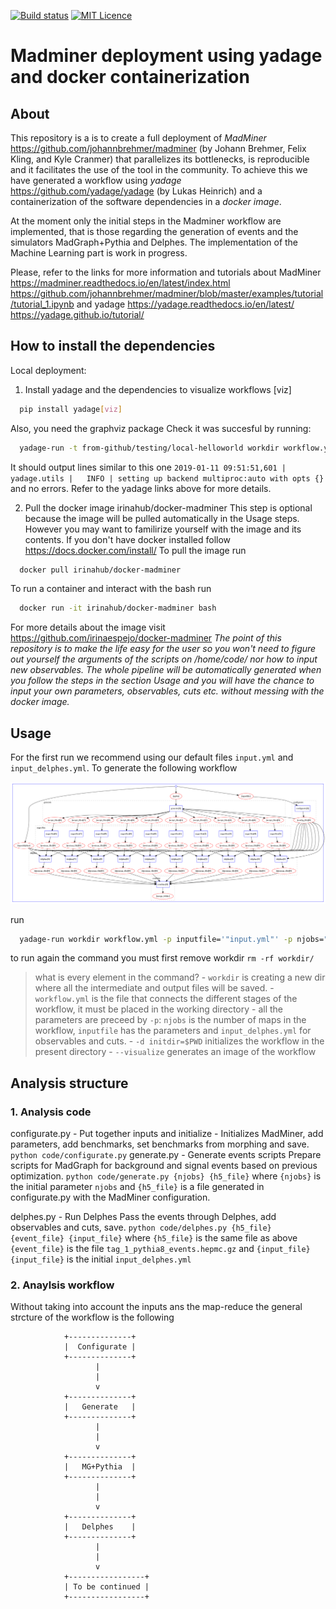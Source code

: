 [![Build status](https://travis-ci.com/irinaespejo/workflow-madminer.svg?branch=master)](https://travis-ci.org/irinaespejo)
[![MIT Licence](https://badges.frapsoft.com/os/mit/mit.png?v=103)](https://opensource.org/licenses/mit-license.php)

# Madminer deployment using yadage and docker containerization

## About
This repository is a  is to create a full deployment of *MadMiner* https://github.com/johannbrehmer/madminer (by Johann Brehmer, Felix Kling, and Kyle Cranmer) that parallelizes its bottlenecks, is reproducible and it facilitates the use of the tool in the community. 
To achieve this we have generated a workflow using *yadage* https://github.com/yadage/yadage
(by Lukas Heinrich) and a containerization of the software dependencies in a *docker image*.

At the moment only the initial steps in the Madminer workflow are implemented, that is those regarding the generation of events and  the simulators MadGraph+Pythia and Delphes. The implementation of the Machine Learning part is work in progress.

Please, refer to the links for more information and tutorials about MadMiner 
https://madminer.readthedocs.io/en/latest/index.html
https://github.com/johannbrehmer/madminer/blob/master/examples/tutorial/tutorial_1.ipynb
and yadage
https://yadage.readthedocs.io/en/latest/
https://yadage.github.io/tutorial/

## How to install the dependencies

Local deployment:

1) Install yadage and the dependencies to visualize workflows [viz]
```bash
  pip install yadage[viz]
```
Also, you need the graphviz package
Check it was succesful by running:
```bash
  yadage-run -t from-github/testing/local-helloworld workdir workflow.yml -p par=World
```
It should output lines similar to this one `2019-01-11 09:51:51,601 |         yadage.utils |   INFO | setting up backend multiproc:auto with opts {}` and no errors. Refer to the yadage links above for more details.

2) Pull the docker image irinahub/docker-madminer
This step is optional because the image will be pulled automatically in the Usage steps. However you may want to familirize yourself with the image and its contents. If you don't have docker installed follow https://docs.docker.com/install/
To pull the image run
```bash
  docker pull irinahub/docker-madminer
```
To run a container and interact with the bash run
```bash
  docker run -it irinahub/docker-madminer bash
```
For more details about the image visit https://github.com/irinaespejo/docker-madminer
*The point of this repository is to make the life easy for the user so you won't need to figure out yourself the arguments of the scripts on /home/code/ nor how to input new observables. The whole pipeline will be automatically generated when you follow the steps in the section Usage and you will have the chance to input your own parameters, observables, cuts etc. without messing with the docker image.*

## Usage
For the first run we recommend using our default files `input.yml` and `input_delphes.yml`.
To generate the following workflow 

![image of the workflow](images/yadage_workflow_instance.png)

run 
```bash
  yadage-run workdir workflow.yml -p inputfile='"input.yml"' -p njobs="10" -p inputdelphes='"input_delphes.yml"' -d initdir=$PWD --visualize
```
to run again the command you must first remove workdir `rm -rf workdir/`
>what is every element in the command?
	- `workdir` is creating a new dir where all the intermediate and output files will be saved.
	- `workflow.yml` is the file that connects the different stages of the workflow, it must be placed in the working directory
	- all the parameters are preceed by `-p`: `njobs` is the number of maps in the workflow, `inputfile` has the parameters and `input_delphes.yml` for observables and cuts.
	- `-d initdir=$PWD` initializes the workflow in the present directory
	- `--visualize` generates an image of the workflow

## Analysis structure
### 1. Analysis code
configurate.py - Put together inputs and initialize
	- Initializes MadMiner, add parameters, add benchmarks, set benchmarks from morphing and save.
	`python code/configurate.py` 
generate.py - Generate events scripts
	Prepare scripts for MadGraph for background and signal events based on previous optimization.
	`python code/generate.py {njobs} {h5_file}` where `{njobs}` is the initial parameter  `njobs` and `{h5_file}` is a file generated in configurate.py with the MadMiner configuration.

delphes.py - Run Delphes
	Pass the events through Delphes, add observables and cuts, save.
	`python code/delphes.py {h5_file} {event_file} {input_file}` where  `{h5_file}` is the same file as above  `{event_file}` is the file  `tag_1_pythia8_events.hepmc.gz` and `{input_file}{input_file}` is the initial `input_delphes.yml`

### 2. Anaylsis workflow
Without taking into account the inputs ans the map-reduce the general strcture of the workflow is the following

				+--------------+
				|  Configurate |
				+--------------+
					   |
					   |
					   v
				+--------------+
				|   Generate   |
				+--------------+
	   				   |
					   |
					   v
				+--------------+
				|   MG+Pythia  |
				+--------------+
					   |
					   |
					   v
				+--------------+
				|   Delphes    |
				+--------------+
					   |
					   |
					   v
				+-----------------+
				| To be continued |
				+-----------------+

